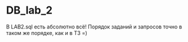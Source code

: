 # DB_lab_2
В LAB2.sql есть абсолютно всё! Порядок заданий и запросов точно в таком же порядке, как и в ТЗ =)
